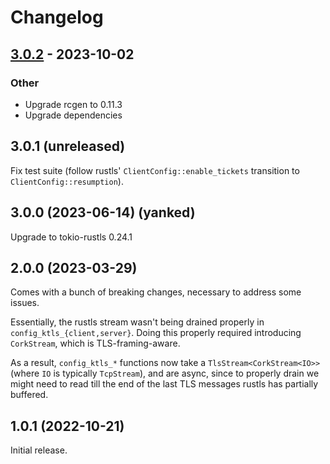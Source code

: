 # Changelog

## [3.0.2](https://github.com/hapsoc/ktls/compare/v3.0.1...v3.0.2) - 2023-10-02

### Other
- Upgrade rcgen to 0.11.3
- Upgrade dependencies

## 3.0.1 (unreleased)

Fix test suite (follow rustls' `ClientConfig::enable_tickets` transition to
`ClientConfig::resumption`).

## 3.0.0 (2023-06-14) (yanked)

Upgrade to tokio-rustls 0.24.1

## 2.0.0 (2023-03-29)

Comes with a bunch of breaking changes, necessary to address some issues.

Essentially, the rustls stream wasn't being drained properly in
`config_ktls_{client,server}`. Doing this properly required introducing
`CorkStream`, which is TLS-framing-aware.

As a result, `config_ktls_*` functions now take a `TlsStream<CorkStream<IO>>`
(where `IO` is typically `TcpStream`), and are async, since to properly drain we
might need to read till the end of the last TLS messages rustls has partially
buffered.

## 1.0.1 (2022-10-21)

Initial release.